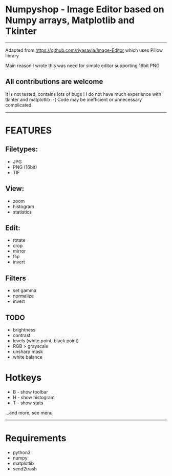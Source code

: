 # Numpyshop - Image Editor based on Numpy arrays, Matplotlib and Tkinter
--------------------------------------------------------

Adapted from https://github.com/riyasavla/Image-Editor
which uses Pillow library 

Main reason I wrote this was need for simple editor supporting 16bit PNG

 

**All contributions are welcome**
-----------------------------

It is not tested, contains lots of bugs !
I do not have much experience with tkinter and matplotlib :-( 
Code may be inefficient or unnecessary complicated.

-----------------------------
# FEATURES


## Filetypes:
* JPG
* PNG (16bit)
* TIF



## View:
* zoom
* histogram
* statistics

## Edit:
* rotate
* crop
* mirror
* flip
* invert

## Filters
* set gamma
* normalize
* invert


## TODO
* brightness
* contrast
* levels (white point, black point)
* RGB > grayscale
* unsharp mask
* white balance

# Hotkeys
* B - show toolbar
* H - show histogram
* T - show stats

...and more, see menu

-----------------------------
# Requirements

* python3
* numpy
* matplotlib
* send2trash
